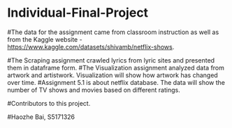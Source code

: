 # Individual-Final-Project

#The data for the assignment came from classroom instruction as well as from the Kaggle website - https://www.kaggle.com/datasets/shivamb/netflix-shows.

#The Scraping assignment crawled lyrics from lyric sites and presented them in dataframe form.
#The Visualization assignment analyzed data from artwork and artistwork. Visualization will show how artwork has changed over time.
#Assignment 5.1 is about netflix database. The data will show the number of TV shows and movies based on different ratings.

#Contributors to this project.

#Haozhe Bai, S5171326
